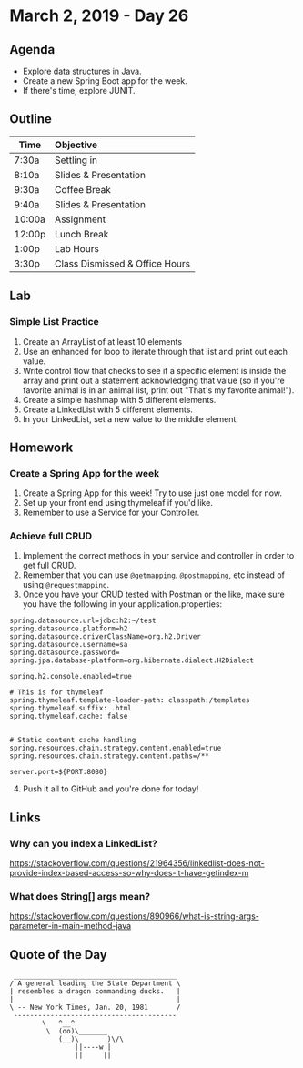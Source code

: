 # March 2, 2019 - Day 26


## Agenda

- Explore data structures in Java.
- Create a new Spring Boot app for the week. 
- If there's time, explore JUNIT. 

## Outline

| Time   | Objective                        |
| -------|:---------------------------------|
| 7:30a  | Settling in                      |
| 8:10a  | Slides & Presentation            |
| 9:30a  | Coffee Break                     |
| 9:40a  | Slides & Presentation            |
| 10:00a | Assignment                       |
| 12:00p | Lunch Break                      |
| 1:00p  | Lab Hours                        |
| 3:30p  | Class Dismissed & Office Hours   |

## Lab

### Simple List Practice 

1. Create an ArrayList of at least 10 elements
2. Use an enhanced for loop to iterate through that list and print out each value.
3. Write control flow that checks to see if a specific element is inside the array and print out a statement acknowledging that value (so if you're favorite animal is in an animal list, print out "That's my favorite animal!").
4. Create a simple hashmap with 5 different elements. 
5. Create a LinkedList with 5 different elements.
6. In your LinkedList, set a new value to the middle element. 

## Homework

### Create a Spring App for the week

1. Create a Spring App for this week! Try to use just one model for now.
2. Set up your front end using thymeleaf if you'd like. 
3. Remember to use a Service for your Controller. 

### Achieve full CRUD

1. Implement the correct methods in your service and controller in order to get full CRUD. 
2. Remember that you can use `@getmapping`. `@postmapping`, etc instead of using `@requestmapping`. 
3. Once you have your CRUD tested with Postman or the like, make sure you have the following in your application.properties: 

```.properties
spring.datasource.url=jdbc:h2:~/test
spring.datasource.platform=h2
spring.datasource.driverClassName=org.h2.Driver
spring.datasource.username=sa
spring.datasource.password=
spring.jpa.database-platform=org.hibernate.dialect.H2Dialect

spring.h2.console.enabled=true

# This is for thymeleaf
spring.thymeleaf.template-loader-path: classpath:/templates
spring.thymeleaf.suffix: .html
spring.thymeleaf.cache: false


# Static content cache handling
spring.resources.chain.strategy.content.enabled=true
spring.resources.chain.strategy.content.paths=/**

server.port=${PORT:8080}
```
4. Push it all to GitHub and you're done for today! 


## Links

### Why can you index a LinkedList?

https://stackoverflow.com/questions/21964356/linkedlist-does-not-provide-index-based-access-so-why-does-it-have-getindex-m


### What does String[] args mean?

https://stackoverflow.com/questions/890966/what-is-string-args-parameter-in-main-method-java


## Quote of the Day 
```
 ________________________________________
/ A general leading the State Department \
| resembles a dragon commanding ducks.   |
|                                        |
\ -- New York Times, Jan. 20, 1981       /
 ----------------------------------------
        \   ^__^
         \  (oo)\_______
            (__)\       )\/\
                ||----w |
                ||     ||


```